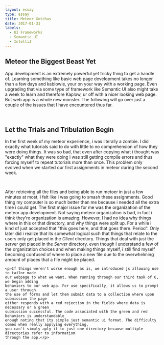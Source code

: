 ```yaml
---
layout: essay
type: essay
title: Meteor Gotchas
date: 2017-01-31
labels: 
  - UI Frameworks
  - Semantic UI
  - IntelliJ
---
```


<body>

<div class="ui segment">
<h2> Meteor the Biggest Beast Yet</h2>
	<p>
	App development is an extremely powerful yet tricky thing to get a handle of. Learning
	something like basic web page development takes no longer than a few days and kablowie,
	your on your way with a working page. Even upgrading that via some type of framework like
	Semantic UI also might take a week to learn and therefore Kaplow, ur off with a nicer 
	looking web page. But web app is a whole new monster. The following will go over just
	a couple of the issues that I have encountered thus far.</p>
	<br>

<h2> Let the Trials and Tribulation Begin</h2>
	<p>
	In the first week of my meteor experience, i was literally a zombie. I did exactly what
	tutorials said to do with little to no comprehension of how they were doing things. It
	was so bad, that even after copying what i thought was "exactly" what they were doing 
	i was still getting compile errors and thus forcing myself to repeat tutorials more than once.
	This problem only evolved when we started our first assignments in meteor during the second week.
	<p>
	<br>
	<p>After retrieving all the files and being able to run metoer in just a few minutes at most,
	i felt like i was going to smash these assignments. Good thing my computer is so much better than me
	because i needed all the extra time i could get. The first major issue for me was the 
	organization of the meteor app development. Not saying meteor organization is bad, in fact 
	i think they're organization is amazing. However, I had no idea why things where in 
	this or that directory, and why things were split up. For a while i kind of just accepted
	that "this goes here, and that goes there. Period". Only later did i realize that its somewhat logical
	such that things that relate to the users only get placed in the <em> Client</em> directory.
	Things that deal with just the server get placed in the <em> Server</em> directory. even though
	I understand a few of the organization choices and when making things myself, i still find myself 
	becoming confused of where to place a new file due to the overwhelming amount of places 
	that a file might be placed.</p>
	
	<p>If things weren't worse enough as is, we introduced js allowing use to tailor made
	our webpage to what we want. When running through our third task of 6, we begin adding 
	behaviors to our web app. For use specifically, it allows us to prompt a user through 
	the use of forms and let them submit data to a collection where upon submission the page
	either responds with a red rejection in the fields where data is necessary or a green
	submission successful. The code associated with the green and red behaviors is understandable
	enough noting that its simple just semantic ui format. The difficulty comes when really applying everything,
	you can't simply aply it to just one directory because multiple directories refer to information 
	through the app.</p>
</div>

</body>